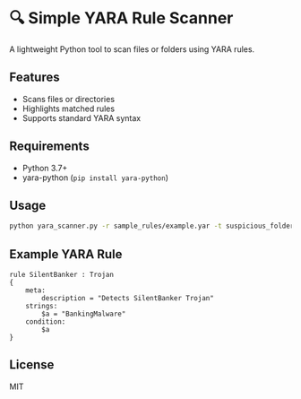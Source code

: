 # 🔍 Simple YARA Rule Scanner

A lightweight Python tool to scan files or folders using YARA rules.

## Features
- Scans files or directories
- Highlights matched rules
- Supports standard YARA syntax

## Requirements
- Python 3.7+
- yara-python (`pip install yara-python`)

## Usage

```bash
python yara_scanner.py -r sample_rules/example.yar -t suspicious_folder/
```

## Example YARA Rule

```yara
rule SilentBanker : Trojan
{
    meta:
        description = "Detects SilentBanker Trojan"
    strings:
        $a = "BankingMalware"
    condition:
        $a
}
```

## License
MIT
